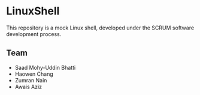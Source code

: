 # LinuxShell

This repository is a mock Linux shell, developed under the SCRUM software development process.

## Team

- Saad Mohy-Uddin Bhatti
- Haowen Chang
- Zumran Nain
- Awais Aziz
